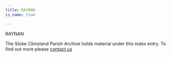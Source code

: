 ```yaml
---
title: RAYNAN
is_name: true

---
```


RAYNAN


The Stoke Climsland Parish Archive holds material under this index entry. To find out more please [contact us](/contact/)
